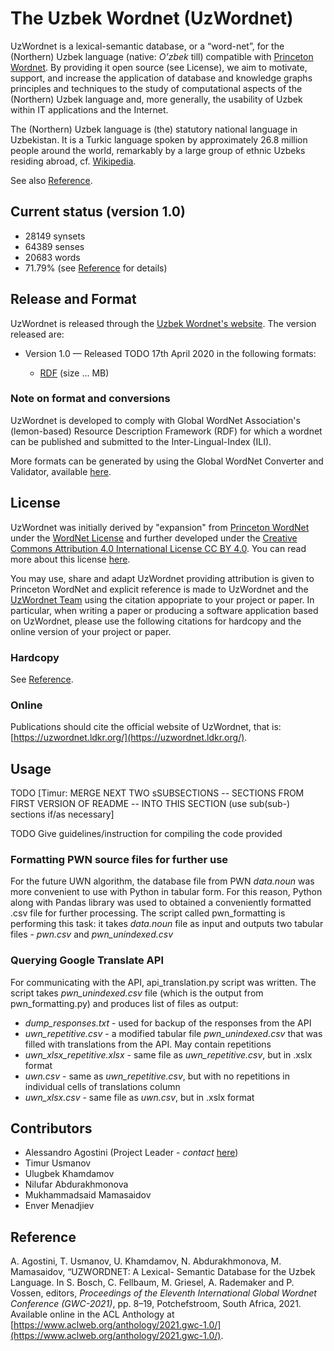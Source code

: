 # The Uzbek Wordnet (UzWordnet)

UzWordnet is a lexical-semantic database, or a “word-net”, for the (Northern) Uzbek language (native: _O’zbek_ till) compatible with [Princeton Wordnet](https://wordnet.princeton.edu). By providing it open source (see License), we aim to motivate, support, and increase the application of database and knowledge graphs principles and techniques to the study of computational aspects of the (Northern) Uzbek language and, more generally, the usability of Uzbek within IT applications and the Internet.

The (Northern) Uzbek language is (the) statutory national language in Uzbekistan. It is a Turkic language spoken by approximately 26.8 million people around the world, remarkably by a large group of ethnic Uzbeks residing abroad, cf. [Wikipedia](https://en.wikipedia.org/wiki/Uzbek_language).

See also [Reference](#reference).

## Current status (version 1.0)

- 28149 synsets
- 64389 senses
- 20683 words
- 71.79% (see [Reference](#reference) for details)

## Release and Format

UzWordnet is released through the [Uzbek Wordnet's website](https://uzwordnet.ldkr.org/). The version released are:

- Version 1.0 — Released TODO 17th April 2020 in the following formats:

  - [RDF]() (size ... MB)

### Note on format and conversions

UzWordnet is developed to comply with Global WordNet Association's (lemon-based) Resource Description Framework (RDF) for which a wordnet can be published and submitted to the Inter-Lingual-Index (ILI).

More formats can be generated by using the Global WordNet Converter and Validator, available [here](http://server1.nlp.insight-centre.org/gwn-converter/).

## License

UzWordnet was initially derived by "expansion" from [Princeton WordNet](https://wordnet.princeton.edu) under the [WordNet License](https://wordnet.princeton.edu/license-and-commercial-use) and further developed under the [Creative Commons Attribution 4.0 International License CC BY 4.0](https://creativecommons.org/licenses/by/4.0/). You can read more about this license [here](https://creativecommons.org/licenses/by/4.0/legalcode).

You may use, share and adapt UzWordnet providing attribution is given to Princeton WordNet and explicit reference is made to UzWordnet and the [UzWordnet Team]() using the citation appopriate to your project or paper. In particular, when writing a paper or producing a software application based on UzWordnet, please use the following citations for hardcopy and the online version of your project or paper.

### Hardcopy

See [Reference](#reference).

### Online

Publications should cite the official website of UzWordnet, that is: [https://uzwordnet.ldkr.org/](https://uzwordnet.ldkr.org/).

## Usage

TODO [Timur: MERGE NEXT TWO sSUBSECTIONS -- SECTIONS FROM FIRST VERSION OF README -- INTO THIS SECTION (use sub(sub-) sections if/as necessary]

TODO Give guidelines/instruction for compiling the code provided

### Formatting PWN source files for further use

For the future UWN algorithm, the database file from PWN <em>data.noun</em> was more convenient to use with Python in tabular form. For this reason, Python along with Pandas library was used to obtained a conveniently formatted .csv file for further processing. The script called pwn_formatting is performing this task: it takes <em>data.noun</em> file as input and outputs two tabular files - <em>pwn.csv</em> and <em>pwn_unindexed.csv</em>

### Querying Google Translate API

For communicating with the API, api_translation.py script was written. The script takes <em>pwn_unindexed.csv</em> file (which is the output from pwn_formatting.py) and produces list of files as output:

- <em>dump_responses.txt</em> - used for backup of the responses from the API
- <em>uwn_repetitive.csv</em> - a modified tabular file <em>pwn_unindexed.csv</em> that was filled with translations from the API. May contain repetitions
- <em>uwn_xlsx_repetitive.xlsx</em> - same file as <em>uwn_repetitive.csv</em>, but in .xslx format
- <em>uwn.csv</em> - same as <em>uwn_repetitive.csv</em>, but with no repetitions in individual cells of translations column
- <em>uwn_xlsx.csv</em> - same file as <em>uwn.csv</em>, but in .xslx format

## Contributors

- Alessandro Agostini (Project Leader - _contact_ [here]())
- Timur Usmanov
- Ulugbek Khamdamov
- Nilufar Abdurakhmonova
- Mukhammadsaid Mamasaidov
- Enver Menadjiev

## Reference

A. Agostini, T. Usmanov, U. Khamdamov, N. Abdurakhmonova, M. Mamasaidov, “UZWORDNET: A Lexical- Semantic Database for the Uzbek Language. In S. Bosch, C. Fellbaum, M. Griesel, A. Rademaker and P. Vossen, editors, _Proceedings of the Eleventh International Global Wordnet Conference (GWC-2021)_, pp. 8–19, Potchefstroom, South Africa, 2021. Available online in the ACL Anthology at [https://www.aclweb.org/anthology/2021.gwc-1.0/](https://www.aclweb.org/anthology/2021.gwc-1.0/).

